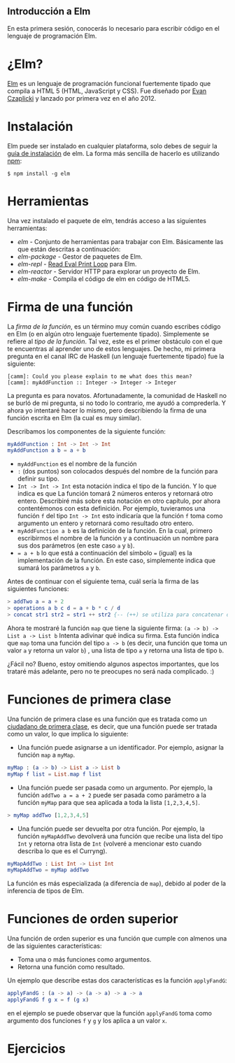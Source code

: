 ## Introducción a Elm

En esta primera sesión, conocerás lo necesario para escribir código en el lenguaje
de programación Elm.

# ¿Elm?
[Elm][elm-page] es un lenguaje de programación funcional fuertemente tipado que compila a HTML 5
(HTML, JavaScript y CSS). Fue diseñado por [Evan Czaplicki][evan-czaplicki] y
lanzado por primera vez en el año 2012.

# Instalación
Elm puede ser instalado en cualquier plataforma, solo debes de seguir la [guía de instalación][elm-install]
de elm. La forma más sencilla de hacerlo es utilizando [npm][install-npm]:

```
$ npm install -g elm
```

# Herramientas
Una vez instalado el paquete de elm, tendrás acceso a las siguientes herramientas:

- *elm* - Conjunto de herramientas para trabajar con Elm. Básicamente las que
están descritas a continuación:
- *elm-package* - Gestor de paquetes de Elm.
- *elm-repl* - [Read Eval Print Loop][repl] para Elm.
- *elm-reactor* - Servidor HTTP para explorar un proyecto de Elm.
- *elm-make* - Compila el código de elm en código de HTML5.

# Firma de una función
La *firma de la función*, es un término muy común cuando escribes
código en Elm (o en algún otro lenguaje fuertemente tipado). Simplemente se refiere
al *tipo de la función*. Tal vez, este es el primer obstáculo con el que te encuentras
al aprender uno de estos lenguajes. De hecho, mi primera pregunta en el canal IRC
de Haskell (un lenguaje fuertemente tipado) fue la siguiente:

```
[camm]: Could you please explain to me what does this mean?
[camm]: myAddFunction :: Integer -> Integer -> Integer
```

La pregunta es para novatos. Afortunadamente, la comunidad de Haskell no se burló
de mi pregunta, si no todo lo contrario, me ayudó a comprederla. Y ahora yo intentaré hacer
lo mismo, pero describiendo la firma de una función escrita en Elm (la cual es muy similar).

Describamos los componentes de la siguiente función:

```elm
myAddFunction : Int -> Int -> Int
myAddFunction a b = a + b
```

- `myAddFunction` es el nombre de la función
- `:` (dos puntos) son colocados después del nombre de la función para definir su tipo.
- `Int -> Int -> Int` esta notación indica el tipo de la función. Y lo que indica es que
La función tomará 2 números enteros y retornará otro entero. Describiré más sobre
esta notación en otro capítulo, por ahora contentémonos con esta definición.
Por ejemplo, tuvieramos una función `f` del tipo `Int -> Int` esto indicaría
que la función `f` toma como argumento un entero y retornará como resultado
otro entero.
- `myAddFunction a b` es la definición de la función. En la cual, primero escribirmos
el nombre de la función y a continuación un nombre para sus dos parámetros (en este caso `a` y `b`).
- `= a + b` lo que está a continuación del símbolo `=` (igual) es la implementación de la función.
En este caso, simplemente indica que sumará los parámetros `a` y `b`.

Antes de continuar con el siguiente tema, cuál sería la firma de las siguientes
funciones:

```elm
> addTwo a = a + 2
> operations a b c d = a + b * c / d
> concat str1 str2 = str1 ++ str2 {-- (++) se utiliza para concatenar dos cadenas de caracteres --}
```

Ahora te mostraré la función `map` que tiene la siguiente firma:
`(a -> b) -> List a -> List b` Intenta adivinar qué indica su firma.
Esta función indica que `map` toma una función del tipo
`a -> b` (es decir, una función que toma un valor `a` y retorna un valor `b`)
, una lista de tipo `a` y retorna una lista de tipo `b`.

¿Fácil no? Bueno, estoy omitiendo algunos aspectos importantes, que los trataré más adelante,
pero no te preocupes no será nada complicado. :)

# Funciones de primera clase
Una función de primera clase es una función que es tratada como un [ciudadano de
primera clase][first-class-citizen], es decir, que una función puede ser tratada
como un valor, lo que implica lo siguiente:
- Una función puede asignarse a un identificador. Por ejemplo, asignar la función
`map` a `myMap`.

```elm
myMap : (a -> b) -> List a -> List b
myMap f list = List.map f list
```
- Una función puede ser pasada como un argumento. Por ejemplo, la función
`addTwo a = a + 2` puede ser pasada como parámetro a la función `myMap` para
que sea aplicada a toda la lista `[1,2,3,4,5]`.
```elm
> myMap addTwo [1,2,3,4,5]
```

- Una función puede ser devuelta por otra función. Por ejemplo, la función
`myMapAddTwo` devolverá una función que recibe una lista del tipo `Int` y
retorna otra lista de `Int` (volveré a mencionar esto cuando describa lo que
es el Curryng).
```elm
myMapAddTwo : List Int -> List Int
myMapAddTwo = myMap addTwo
```

La función es más especializada (a diferencia de `map`), debido al poder de la
inferencia de tipos de Elm.

# Funciones de orden superior
Una función de orden superior es una función que cumple con almenos una de las
siguientes características:

- Toma una o más funciones como argumentos.
- Retorna una función como resultado.

Un ejemplo que describe estas dos características es la función `applyFandG`:

```elm
applyFandG : (a -> a) -> (a -> a) -> a -> a
applyFandG f g x = f (g x)
```

en el ejemplo se puede observar que la función `applyFandG` toma como argumento
dos funciones `f` y `g` y los aplica a un valor `x`.

# Ejercicios


[elm-page]: http://elm-lang.org/
[evan-czaplicki]: https://twitter.com/czaplic
[elm-install]: http://elm-lang.org/install
[install-npm]: http://blog.npmjs.org/post/85484771375/how-to-install-npm
[repl]: https://en.wikipedia.org/wiki/Read-eval-print_loop
[first-class-citizen]: https://en.wikipedia.org/wiki/First-class_citizen
